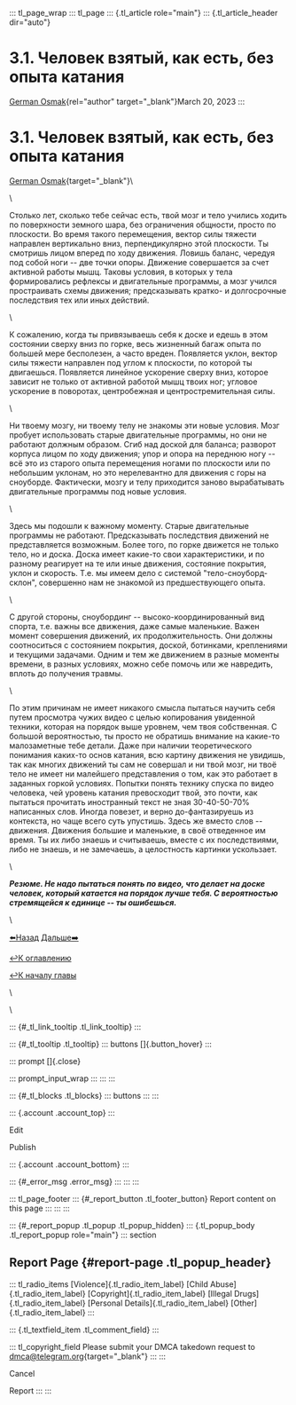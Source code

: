 ::: tl_page_wrap
::: tl_page
::: {.tl_article role="main"}
::: {.tl_article_header dir="auto"}
# 3.1. Человек взятый, как есть, без опыта катания

[German Osmak](https://t.me/GJ_Osmak){rel="author" target="_blank"}March
20, 2023
:::

# 3.1. Человек взятый, как есть, без опыта катания 

[German Osmak](https://t.me/GJ_Osmak){target="_blank"}\

\

Столько лет, сколько тебе сейчас есть, твой мозг и тело учились ходить
по поверхности земного шара, без ограничения общности, просто по
плоскости. Во время такого перемещения, вектор силы тяжести направлен
вертикально вниз, перпендикулярно этой плоскости. Ты смотришь лицом
вперед по ходу движения. Ловишь баланс, чередуя под собой ноги -- две
точки опоры. Движение совершается за счет активной работы мышц. Таковы
условия, в которых у тела формировались рефлексы и двигательные
программы, а мозг учился простраивать схемы движения; предсказывать
кратко- и долгосрочные последствия тех или иных действий.

\

К сожалению, когда ты привязываешь себя к доске и едешь в этом состоянии
сверху вниз по горке, весь жизненный багаж опыта по большей мере
бесполезен, а часто вреден. Появляется уклон, вектор силы тяжести
направлен под углом к плоскости, по которой ты двигаешься. Появляется
линейное ускорение сверху вниз, которое зависит не только от активной
работой мышц твоих ног; угловое ускорение в поворотах, центробежная и
центростремительная силы.

\

Ни твоему мозгу, ни твоему телу не знакомы эти новые условия. Мозг
пробует использовать старые двигательные программы, но они не работают
должным образом. Сгиб над доской для баланса; разворот корпуса лицом по
ходу движения; упор и опора на переднюю ногу -- всё это из старого опыта
перемещения ногами по плоскости или по небольшим уклонам, но это
нерелевантно для движения с горы на сноуборде. Фактически, мозгу и телу
приходится заново вырабатывать двигательные программы под новые условия.

\

Здесь мы подошли к важному моменту. Старые двигательные программы не
работают. Предсказывать последствия движений не представляется
возможным. Более того, по горке движется не только тело, но и доска.
Доска имеет какие-то свои характеристики, и по разному реагирует на те
или иные движения, состояние покрытия, уклон и скорость. Т.е. мы имеем
дело с системой "тело-сноуборд-склон", совершенно нам не знакомой из
предшествующего опыта. 

\

С другой стороны, сноубординг -- высоко-координированный вид спорта,
т.е. важны все движения, даже самые маленькие. Важен момент совершения
движений, их продолжительность. Они должны соотноситься с состоянием
покрытия, доской, ботинками, креплениями и текущими задачами. Одним и
тем же движением в разные моменты времени, в разных условиях, можно себе
помочь или же навредить, вплоть до получения травмы. 

\

По этим причинам не имеет никакого смысла пытаться научить себя путем
просмотра чужих видео с целью копирования увиденной техники, которая на
порядок выше уровнем, чем твоя собственная. С большой вероятностью, ты
просто не обратишь внимание на какие-то малозаметные тебе детали. Даже
при наличии теоретического понимания каких-то основ катания, всю картину
движения не увидишь, так как многих движений ты сам не совершал и ни
твой мозг, ни твоё тело не имеет ни малейшего представления о том, как
это работает в заданных горкой условиях. Попытки понять технику спуска
по видео человека, чей уровень катания превосходит твой, это почти, как
пытаться прочитать иностранный текст не зная 30-40-50-70% написанных
слов. Иногда повезет, и верно до-фантазируешь из контекста, но чаще
всего суть упустишь. Здесь же вместо слов -- движения. Движения большие
и маленькие, в своё отведенное им время. Ты их либо знаешь и считываешь,
вместе с их последствиями, либо не знаешь, и не замечаешь, а целостность
картинки ускользает.

\

***Резюме. Не надо пытаться понять по видео, что делает на доске
человек, который катается на порядок лучше тебя. С вероятностью
стремящейся к единице -- ты ошибешься.***

\

[⬅️Назад](/Kak-nauchit-sebya-kataniyu-na-snouborde-03-20)
[Дальше➡️](/CHast-2-CHto-zhe-delat-03-20)

[↩️К оглавлению](/two-turns-hist-03-21)

[↩️К началу главы](/Kak-nauchit-sebya-kataniyu-na-snouborde-03-20)

\

<figure>

</figure>

\

::: {#_tl_link_tooltip .tl_link_tooltip}
:::

::: {#_tl_tooltip .tl_tooltip}
::: buttons
[]{.button_hover}
:::

::: prompt
[]{.close}

::: prompt_input_wrap
:::
:::
:::

::: {#_tl_blocks .tl_blocks}
::: buttons
:::
:::

::: {.account .account_top}
:::

Edit

Publish

::: {.account .account_bottom}
:::

::: {#_error_msg .error_msg}
:::
:::
:::

::: tl_page_footer
::: {#_report_button .tl_footer_button}
Report content on this page
:::
:::
:::

::: {#_report_popup .tl_popup .tl_popup_hidden}
::: {.tl_popup_body .tl_report_popup role="main"}
::: section
## Report Page {#report-page .tl_popup_header}

::: tl_radio_items
[Violence]{.tl_radio_item_label} [Child Abuse]{.tl_radio_item_label}
[Copyright]{.tl_radio_item_label} [Illegal Drugs]{.tl_radio_item_label}
[Personal Details]{.tl_radio_item_label} [Other]{.tl_radio_item_label}
:::

::: {.tl_textfield_item .tl_comment_field}
:::

::: tl_copyright_field
Please submit your DMCA takedown request to
[dmca@telegram.org](mailto:dmca@telegram.org?subject=Report%20to%20Telegraph%20page%20%223.1.%20%D0%A7%D0%B5%D0%BB%D0%BE%D0%B2%D0%B5%D0%BA%20%D0%B2%D0%B7%D1%8F%D1%82%D1%8B%D0%B9%2C%20%D0%BA%D0%B0%D0%BA%20%D0%B5%D1%81%D1%82%D1%8C%2C%20%D0%B1%D0%B5%D0%B7%20%D0%BE%D0%BF%D1%8B%D1%82%D0%B0%20%D0%BA%D0%B0%D1%82%D0%B0%D0%BD%D0%B8%D1%8F%22&body=Reported%20page%3A%20https%3A%2F%2Ftelegra.ph%2FCHelovek-vzyatyj-kak-est-bez-opyta-kataniya-03-20%0A%0A%0A){target="_blank"}
:::
:::

Cancel

Report
:::
:::
